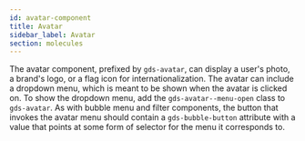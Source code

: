 ```yaml
---
id: avatar-component
title: Avatar
sidebar_label: Avatar
section: molecules
---
```


The avatar component, prefixed by `gds-avatar`, can display a user's photo, a brand's logo, or a flag icon for internationalization. The avatar can include a dropdown menu, which is meant to be shown when the avatar is clicked on. To show the dropdown menu, add the `gds-avatar--menu-open` class to `gds-avatar`. As with bubble menu and filter components, the button that invokes the avatar menu should contain a `gds-bubble-button` attribute with a value that points at some form of selector for the menu it corresponds to.
